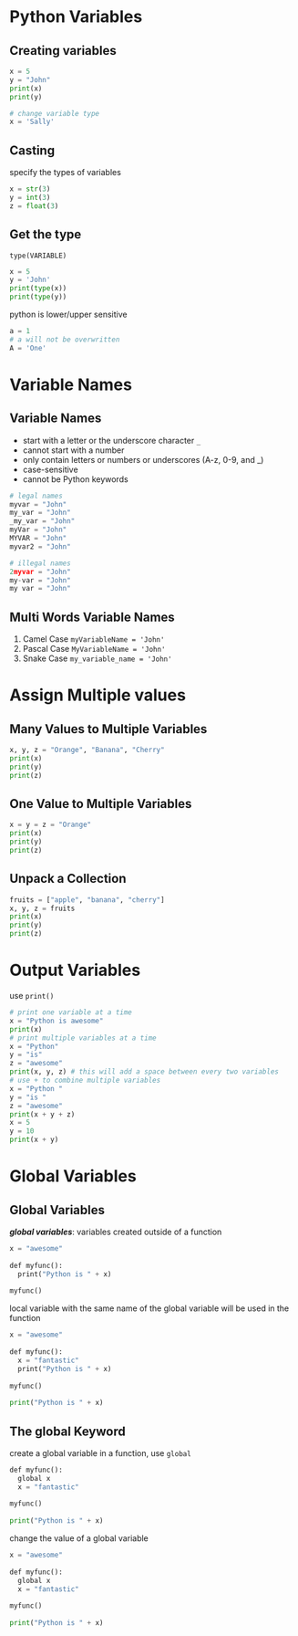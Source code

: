 # Python Variables
## Creating variables
```python
x = 5
y = "John"
print(x)
print(y)

# change variable type
x = 'Sally'
```

## Casting
specify the types of variables
```python
x = str(3)
y = int(3)
z = float(3)
```

## Get the type
`type(VARIABLE)`
```python
x = 5
y = 'John'
print(type(x))
print(type(y))
```

python is lower/upper sensitive
```python
a = 1
# a will not be overwritten
A = 'One'
```

# Variable Names

## Variable Names
- start with a letter or the underscore character `_`
- cannot start with a number
- only contain letters or numbers or underscores (A-z, 0-9, and _)
- case-sensitive
- cannot be Python keywords
```python
# legal names
myvar = "John"  
my_var = "John"  
_my_var = "John"  
myVar = "John"  
MYVAR = "John"  
myvar2 = "John"

# illegal names
2myvar = "John"  
my-var = "John"  
my var = "John"
```

## Multi Words Variable Names
1. Camel Case `myVariableName = 'John'`
2. Pascal Case `MyVariableName = 'John'`
3. Snake Case `my_variable_name = 'John'`


# Assign Multiple values
## Many Values to Multiple Variables
```python
x, y, z = "Orange", "Banana", "Cherry"  
print(x)  
print(y)  
print(z)
```
## One Value to Multiple Variables 
```python
x = y = z = "Orange"  
print(x)  
print(y)  
print(z)
```
## Unpack a Collection
```python
fruits = ["apple", "banana", "cherry"]  
x, y, z = fruits  
print(x)  
print(y)  
print(z)
```

# Output Variables
use `print()`
```python
# print one variable at a time 
x = "Python is awesome"  
print(x)
# print multiple variables at a time
x = "Python"  
y = "is"  
z = "awesome"  
print(x, y, z) # this will add a space between every two variables
# use + to combine multiple variables
x = "Python "  
y = "is "  
z = "awesome"  
print(x + y + z)
x = 5
y = 10
print(x + y)
```


# Global Variables
## Global Variables
***global variables***: variables created outside of a function
```python
x = "awesome"  
  
def myfunc():  
  print("Python is " + x)  
  
myfunc()
```

local variable with the same name of the global variable will be used in the function
```python
x = "awesome"  
  
def myfunc():  
  x = "fantastic"  
  print("Python is " + x)  
  
myfunc()  
  
print("Python is " + x)
```

## The global Keyword
create a global variable in a function, use `global`
```python
def myfunc():  
  global x  
  x = "fantastic"  
  
myfunc()  
  
print("Python is " + x)
```
change the value of a global variable
```python
x = "awesome"  
  
def myfunc():  
  global x  
  x = "fantastic"  
  
myfunc()  
  
print("Python is " + x)
```